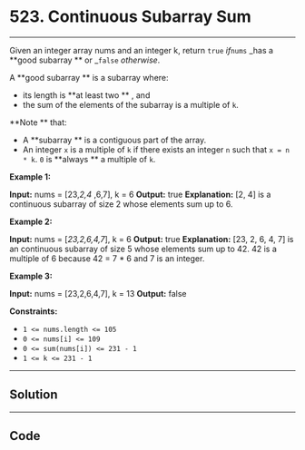 # 523. Continuous Subarray Sum

---

Given an integer array nums and an integer k, return `true` _if_`nums` _has a **good subarray ** or _`false` _otherwise_.

A **good subarray ** is a subarray where:

  * its length is **at least two ** , and
  * the sum of the elements of the subarray is a multiple of `k`.



**Note ** that:

  * A **subarray ** is a contiguous part of the array.
  * An integer `x` is a multiple of `k` if there exists an integer `n` such that `x = n * k`. `0` is **always ** a multiple of `k`.



 

**Example 1:**


**Input:** nums = [23,_2,4_ ,6,7], k = 6
**Output:** true
**Explanation:** [2, 4] is a continuous subarray of size 2 whose elements sum up to 6.


**Example 2:**


**Input:** nums = [_23,2,6,4,7_], k = 6
**Output:** true
**Explanation:** [23, 2, 6, 4, 7] is an continuous subarray of size 5 whose elements sum up to 42.
42 is a multiple of 6 because 42 = 7 * 6 and 7 is an integer.


**Example 3:**


**Input:** nums = [23,2,6,4,7], k = 13
**Output:** false


 

**Constraints:**

  * `1 <= nums.length <= 105`
  * `0 <= nums[i] <= 109`
  * `0 <= sum(nums[i]) <= 231 - 1`
  * `1 <= k <= 231 - 1`

---

## Solution



---

## Code
```python


```